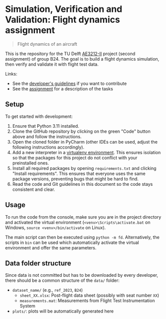 # Simulation, Verification and Validation: Flight dynamics assignment
> Flight dynamics of an aircraft

This is the repository for the TU Delft [AE3212-II](https://studiegids.tudelft.nl/a101_displayCourse.do?course_id=62266) project (second assignment) of group B24. The goal is to build a flight dynamics simulation, then verify and validate it with flight test data.

Links:
* See the [developer's guidelines](docs/CONTRIBUTING.md) if you want to contribute
* See the [assignment](docs/assignment.pdf) for a description of the tasks


## Setup
To get started with development:
1. Ensure that Python 3.11 installed.
2. Clone the GitHub repository by clicking on the green "Code" button above and follow the instructions.
3. Open the cloned folder in PyCharm (other IDEs can be used, adjust the following instructions accordingly).
4. Add a new interpreter in a [virtualenv environment](https://docs.python.org/3/tutorial/venv.html). This ensures isolation so that the packages for this project do not conflict with your preinstalled ones.
5. Install all required packages by opening `requirements.txt` and clicking "Install requirements". This ensures that everyone uses the same package versions, preventing bugs that might be hard to find.
6. Read the code and Git guidelines in this document so the code stays consistent and clear.


## Usage
To run the code from the console, make sure you are in the project directory and activated the virtual environment (`<venv>\Scripts\activate.bat` on Windows, `source <venv>/bin/activate` on Linux).

The main script can then be executed using `python -m fd`. Alternatively, the scripts in `bin` can be used which automatically activate the virtual environment and offer the same parameters.


## Data folder structure
Since data is not committed but has to be downloaded by every developer, there should be a common structure of the `data/` folder:
* `dataset_name/` (e.g., `ref_2023`, `B24`)
  * `sheet_XX.xlsx`: Post-flight data sheet (possibly with seat number `XX`)
  * `measurements.mat`: Measurements from Flight Test Instrumentation System
* `plots/`: plots will be automatically generated here
